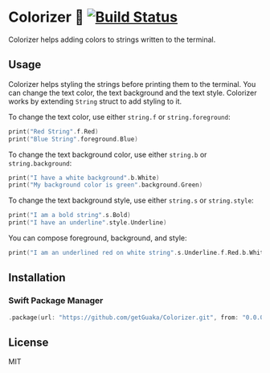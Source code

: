 # Colorizer 🎨 [![Build Status](https://travis-ci.com/getGuaka/Colorizer.svg?branch=master)](https://travis-ci.com/getGuaka/Colorizer)

Colorizer helps adding colors to strings written to the terminal.

## Usage

Colorizer helps styling the strings before printing them to the terminal.  You
can change the text color, the text background and the text style.  Colorizer
works by extending `String` struct to add styling to it.

To change the text color, use either `string.f` or `string.foreground`:

```swift
print("Red String".f.Red)
print("Blue String".foreground.Blue)
```

To change the text background color, use either `string.b` or `string.background`:

```swift
print("I have a white background".b.White)
print("My background color is green".background.Green)
```

To change the text background style, use either `string.s` or `string.style`:

```swift
print("I am a bold string".s.Bold)
print("I have an underline".style.Underline)
```

You can compose foreground, background, and style:
```swift
print("I am an underlined red on white string".s.Underline.f.Red.b.White)
```

## Installation

### Swift Package Manager

```swift
.package(url: "https://github.com/getGuaka/Colorizer.git", from: "0.0.0"),
```

## License

MIT
